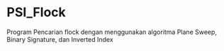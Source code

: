 # PSI_Flock
Program Pencarian flock dengan menggunakan algoritma Plane Sweep, Binary Signature, dan Inverted Index
